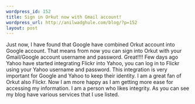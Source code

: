 ```yaml
--- 
wordpress_id: 152
title: Sign in Orkut now with Gmail account!
wordpress_url: http://anilwadghule.com/blog/?p=152
layout: post
---
```

<img alt="" src="http://img234.imageshack.us/img234/4973/sign7vh.jpg" align="left" border="0" />Just now, I have found that Google have combined Orkut account into Google account. That means from now you can sign into Orkut with your Gmail/Google account username and password. Great!!!! Few days ago Yahoo have started integrating Flickr into Yahoo, you can log in to Flickr using your Yahoo username and password. This integration is very important for Google and Yahoo to keep their identity. I am a great fan of Orkut also Flickr. Now I am more happy as I am getting more ease for accessing my information. I am a person who likes integrity. As you can see my blog have various services that I use listed.<br /><img alt="" src="http://img234.imageshack.us/img234/4760/orkut1cf.jpg" border="0" />
